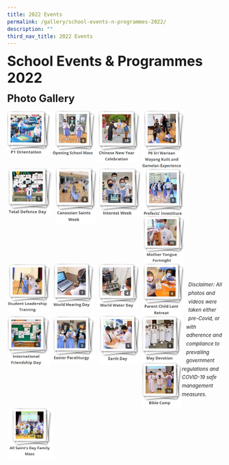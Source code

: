 ```yaml
---
title: 2022 Events
permalink: /gallery/school-events-n-programmes-2022/
description: ""
third_nav_title: 2022 Events
---
```

**<font size=6>School Events & Programmes 2022</font>**

**<font size=5>Photo Gallery</font>**

<p><a href="https://staging.d2nutevx25vdua.amplifyapp.com/gallery/2022/P1-Orientation">
<img src="/images/Gallery/P1%20Orientation.png"
		 style="width:100px;height:105px;margin-right:5px;" 
		 align="left">
</a></p>

<p><a href="https://staging.d2nutevx25vdua.amplifyapp.com/gallery/2022/Opening-School-Mass">
<img src="/images/Gallery/Opening%20School%20Mass.png"
		 style="width:100px;height:105px;margin-right:5px;"
		 align="left">
</a></p>

<p><a href="https://staging.d2nutevx25vdua.amplifyapp.com/gallery/2022/CNY-Celebration">
<img src="/images/Gallery/Chinese%20New%20Year%20Celebration.png"
		 style="width:100px;height:120px;margin-right:5px;"
		 align="left">
</a></p>


<p><a href="https://staging.d2nutevx25vdua.amplifyapp.com/gallery/2022/P6-Sri-Warisan-Wayang-Kulit-n-Gamelan-Exp">
<img src="/images/Gallery/P6%20Sri%20Warisan%20Wayang%20Kulit%20and%20Gamelan%20Experience.png"
		 style="width:100px;height:135px;margin-right:5px;"
		 align="left">
</a></p>



<p><a href="https://staging.d2nutevx25vdua.amplifyapp.com/gallery/2022/Total-Defence-Day">
<img src="/images/Gallery/Total%20Defence%20Day.png"
		 style="width:105px;height:110px;margin-right:8px;"
		 align="left">
</a></p>

<p><a href="https://staging.d2nutevx25vdua.amplifyapp.com/gallery/2022/Canossian-Saints-Week">
<img src="/images/Gallery/Canossian%20Saints%20Week.png"
		 style="width:95px;height:130px;margin-right:8px;"
		 align="left">
</a></p>


<p><a href="https://staging.d2nutevx25vdua.amplifyapp.com/gallery/2022/Interest-Week/">
<img src="/images/Gallery/Interest%20Week%202022.jpg"
		 style="width:95px;height:112px;margin-right:8px;"
		 align="left">
</a></p>


<p><a href="https://staging.d2nutevx25vdua.amplifyapp.com/gallery/2022/Prefects-Investiture/">
<img src="/images/Gallery/Prefects'%20Investiture%202022.jpg"
		 style="width:96px;height:111px;margin-right:5px;"
		 align="left">
</a></p>

<br><br><br><br>

<p><a href="https://staging.d2nutevx25vdua.amplifyapp.com/gallery/2022/mother-tongue-fortnight/">
<img src="/images/Gallery/Mother%20Tongue%20Fortnight%202022.jpg"
		 style="width:95px;height:111px;margin-right:10px;"
		 align="left">
</a></p>


<p><a href="https://staging.d2nutevx25vdua.amplifyapp.com/gallery/2022/student-leadership-training/">
<img src="/images/Gallery/Student%20Leadership%20Training%202022.jpg"
		 style="width:100px;height:115px;margin-right:7px;"
		 align="left">
</a></p>


<p><a href="https://staging.d2nutevx25vdua.amplifyapp.com/gallery/2022/world-hearing-day/">
<img src="/images/Gallery/World%20Hearing%20Day%202022.jpg"
		 style="width:95px;height:105px;margin-right:11px;"
		 align="left">
</a></p>


<p><a href="https://staging.d2nutevx25vdua.amplifyapp.com/gallery/2022/world-water-day/">
<img src="/images/Gallery/World%20Water%20Day%202022.jpg"
		 style="width:95px;height:105px;margin-right:8px;"
		 align="left">
</a></p>


<p><a href="https://staging.d2nutevx25vdua.amplifyapp.com/gallery/2022/parent-child-lent-retreat/">
<img src="/images/Gallery/Parent%20Child%20Lent%20Retreat%202022.jpg"
		 style="width:98px;height:122px;margin-right:10px;"
		 align="left">
</a></p>


<p><a href="https://staging.d2nutevx25vdua.amplifyapp.com/gallery/2022/international-friendship-day/">
<img src="/images/Gallery/International%20Friendship%20Day%202022.jpg"
		 style="width:101px;height:117px;margin-right:5px;"
		 align="left">
</a></p>

<p><a href="https://staging.d2nutevx25vdua.amplifyapp.com/gallery/2022/easter-paraliturgy/">
<img src="/images/Gallery/Easter%20Paraliturgy%202022.jpg"
		 style="width:100px;height:107px;margin-right:10px;"
		 align="left">
</a></p>



<p><a href="https://staging.d2nutevx25vdua.amplifyapp.com/gallery/2022/earth-day/">
<img src="/images/Gallery/Earth%20Day%202022.jpg"
		 style="width:93px;height:111px;margin-right:5px;"
		 align="left">
</a></p>

<br><br><br><br>


<p><a href="https://staging.d2nutevx25vdua.amplifyapp.com/gallery/2022/may-devotion/">
<img src="/images/Gallery/May%20Devotion%202022.jpg"
		 style="width:95px;height:108px;margin-right:10px;"
		 align="left">
</a></p>


<p><a href="https://staging.d2nutevx25vdua.amplifyapp.com/gallery/2022/bible-camp/">
<img src="/images/Gallery/Bible%20Camp%202022.jpg"
		 style="width:95px;height:106px;margin-right:0px;"
		 align="left">
</a></p>


<p><a href="https://staging.d2nutevx25vdua.amplifyapp.com/gallery/2022/all-saints-day-family-mass/">
<img src="/images/Gallery/All%20Saint's%20Day%20Family%20Mass%202022.jpg"
		 style="width:108px;height:121px;margin-right:5px;"
		 align="left">
</a></p>





<br><br><br><br><br><br><br>




<br><br><br><br><br><br>
<sup>_Disclaimer: All photos and videos were taken either pre-Covid, or with adherence and compliance to prevailing government regulations and COVID-19 safe management measures._</sup>